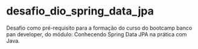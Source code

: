 # desafio_dio_spring_data_jpa
Desafio como pré-requisito para a formação do curso do  bootcamp banco pan developer, do módulo: Conhecendo Spring Data JPA na prática com Java.
